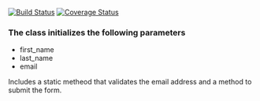 [![Build Status](https://travis-ci.org/smugisa/Python-Class.svg?branch=test)](https://travis-ci.org/smugisa/Python-Class)
[![Coverage Status](https://coveralls.io/repos/github/smugisa/Python-Class/badge.svg?branch=master)](https://coveralls.io/github/smugisa/Python-Class?branch=master)

<h3>The class initializes the following parameters</h3>

<ul>
  <li>first_name</li>
  <li>last_name</li>
  <li>email</li>
</ul>

Includes a static metheod that validates the email address and a method to submit the form.


